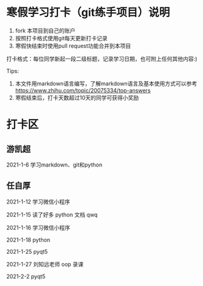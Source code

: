 # 寒假学习打卡（git练手项目）说明

1. fork 本项目到自己的账户
1. 按照打卡格式使用git每天更新打卡记录
1. 寒假快结束时使用pull request功能合并到本项目

打卡格式：每位同学新起一段二级标题，记录学习日期，也可附上任何其他内容:)

Tips:

1. 本文件用markdown语言编写，了解markdown语言及基本使用方式可以参考 https://www.zhihu.com/topic/20075334/top-answers
1. 寒假结束后，打卡天数超过10天的同学可获得小奖励

# 打卡区

## 游凯超
2021-1-6 学习markdown、git和python

## 任自厚

2021-1-12 学习微信小程序

2021-1-15 读了好多 python 文档 qwq

2021-1-16 学习微信小程序

2021-1-18 python

2021-1-25 pyqt5

2021-1-27 刘知远老师 oop 录课

2021-2-2  pyqt5
